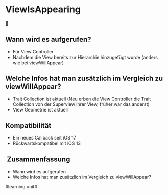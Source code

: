 # ViewIsAppearing
🌅

## Wann wird es aufgerufen?
- Für View Controller
- Nachdem die View bereits zur Hierarchie hinzugefügt wurde (anders wie bei viewWillAppear)

## Welche Infos hat man zusätzlich im Vergleich zu viewWillAppear?
- Trait Collection ist aktuell (Neu erben die View Controller die Trait Collection von der Superview ihrer View, früher war das anderst)
- View Geometrie ist aktuell

## Kompatibilität
- Ein neues Callback seit iOS 17
- Rückwärtskompatibel mit iOS 13

##  Zusammenfassung
- Wann wird es aufgerufen
- Welche Infos hat man zusätzlich im Vergleich zu viewWillAppear?


#learning unit#